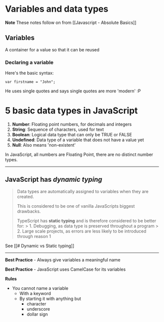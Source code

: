 # Variables and data types
**Note** These notes follow on from [[Javascript - Absolute Basics]]

## Variables

A container for a value so that it can be reused

### Declaring a variable

Here's the basic syntax:

```
var firstname = "John";
```

He uses single quotes and says single quotes are more 'modern' :P

# 5 basic data types in JavaScript
1. **Number**: Floating point numbers, for decimals and integers
2. **String**: Sequence of characters, used for text
3. **Boolean**: Logical data type that can only be TRUE or FALSE
4. **Undefined**: Data type of a variable that does not have a value yet
5. **Null**: Also means 'non-existent'

In JavaScript, all numbers are Floating Point, there are no distinct number types. 

---
## JavaScript has *dynamic typing*
> Data types are automatically assigned to variables when they are created.
> 
> This is considered to be one of vanilla JavaScripts biggest drawbacks.
> 
> TypeScript has **static typing** and is therefore considered to be better for:
	> 1. Debugging, as data type is preserved throughout a program
	> 2. Large scale projects, as errors are less likely to be introduced through reason 1

See [[# Dynamic vs Static typing]]

---
**Best Practice** - Always give variables a meaningful name

**Best Practice** - JavaScript uses CamelCase for its variables

**Rules**
- You cannot name a variable 
	- With a keyword
	- By starting it with anything but
		- character
		- underscore
		- dollar sign